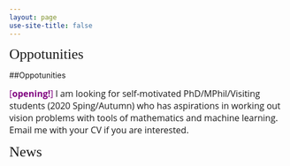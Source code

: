 ```yaml
---
layout: page
use-site-title: false
---
```


<p><span style="font-family: georgia, serif; font-size: 26px;">Oppotunities</span></p>

##Oppotunities

<p><span style="color:#800080; font-size: 16px; font-family: 'Open Sans', 'Helvetica Neue', Helvetica, Arial, sans-serif; text-align: justify;">
[<strong>opening!</strong>]</span> 
<span style="font-size: 16px; font-family: 'Open Sans', 'Helvetica Neue', Helvetica, Arial, sans-serif; text-align: justify;">
I am looking for self-motivated PhD/MPhil/Visiting students (2020 Sping/Autumn) who has aspirations in working out vision problems 
with tools of mathematics and machine learning. Email me with your CV if you are interested.
</span></p>

<p><span style="font-family: georgia, serif; font-size: 26px;">News</span></p>
